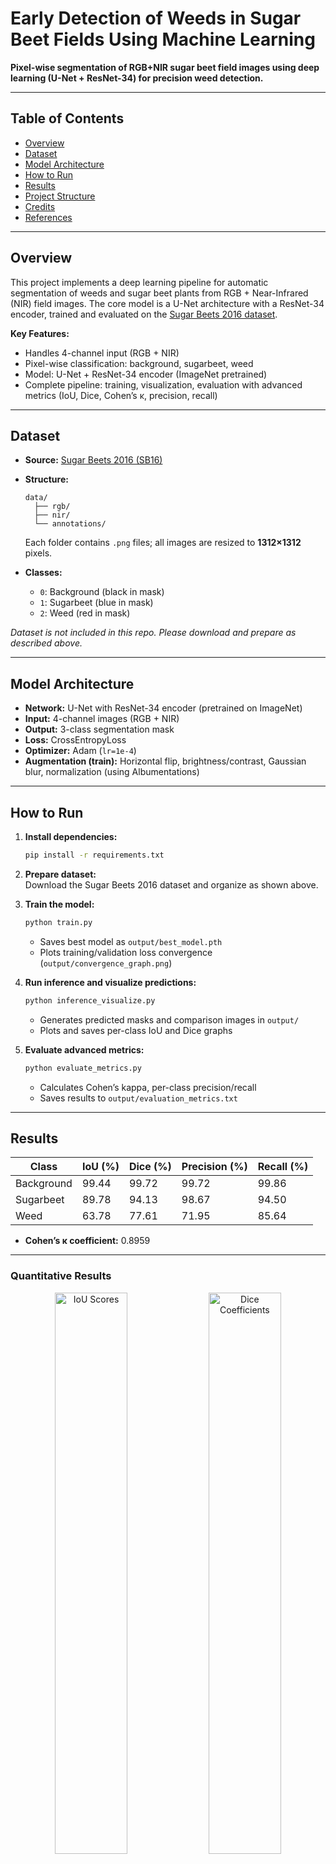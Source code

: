 # Early Detection of Weeds in Sugar Beet Fields Using Machine Learning

**Pixel-wise segmentation of RGB+NIR sugar beet field images using deep learning (U-Net + ResNet-34) for precision weed detection.**

---

## Table of Contents

- [Overview](#overview)
- [Dataset](#dataset)
- [Model Architecture](#model-architecture)
- [How to Run](#how-to-run)
- [Results](#results)
- [Project Structure](#project-structure)
- [Credits](#credits)
- [References](#references)

---

## Overview

This project implements a deep learning pipeline for automatic segmentation of weeds and sugar beet plants from RGB + Near-Infrared (NIR) field images. The core model is a U-Net architecture with a ResNet-34 encoder, trained and evaluated on the [Sugar Beets 2016 dataset](https://www.ipb.uni-bonn.de/data/sugarbeets2016/).

**Key Features:**
- Handles 4-channel input (RGB + NIR)
- Pixel-wise classification: background, sugarbeet, weed
- Model: U-Net + ResNet-34 encoder (ImageNet pretrained)
- Complete pipeline: training, visualization, evaluation with advanced metrics (IoU, Dice, Cohen’s κ, precision, recall)

---

## Dataset

- **Source:** [Sugar Beets 2016 (SB16)](https://www.ipb.uni-bonn.de/data/sugarbeets2016/)
- **Structure:**
    ```
    data/
      ├── rgb/
      ├── nir/
      └── annotations/
    ```
    Each folder contains `.png` files; all images are resized to **1312×1312** pixels.

- **Classes:**  
    - `0`: Background (black in mask)  
    - `1`: Sugarbeet (blue in mask)  
    - `2`: Weed (red in mask)  

*Dataset is not included in this repo. Please download and prepare as described above.*

---

## Model Architecture

- **Network:** U-Net with ResNet-34 encoder (pretrained on ImageNet)
- **Input:** 4-channel images (RGB + NIR)
- **Output:** 3-class segmentation mask
- **Loss:** CrossEntropyLoss
- **Optimizer:** Adam (`lr=1e-4`)
- **Augmentation (train):** Horizontal flip, brightness/contrast, Gaussian blur, normalization (using Albumentations)

---

## How to Run

1. **Install dependencies:**
    ```bash
    pip install -r requirements.txt
    ```

2. **Prepare dataset:**  
   Download the Sugar Beets 2016 dataset and organize as shown above.

3. **Train the model:**
    ```bash
    python train.py
    ```
    - Saves best model as `output/best_model.pth`
    - Plots training/validation loss convergence (`output/convergence_graph.png`)

4. **Run inference and visualize predictions:**
    ```bash
    python inference_visualize.py
    ```
    - Generates predicted masks and comparison images in `output/`
    - Plots and saves per-class IoU and Dice graphs

5. **Evaluate advanced metrics:**
    ```bash
    python evaluate_metrics.py
    ```
    - Calculates Cohen’s kappa, per-class precision/recall
    - Saves results to `output/evaluation_metrics.txt`

---
## Results

| Class       | IoU (%) | Dice (%) | Precision (%) | Recall (%) |
|-------------|---------|----------|---------------|------------|
| Background  | 99.44   | 99.72    | 99.72         | 99.86      |
| Sugarbeet   | 89.78   | 94.13    | 98.67         | 94.50      |
| Weed        | 63.78   | 77.61    | 71.95         | 85.64      |

- **Cohen’s κ coefficient:** 0.8959

---
### Quantitative Results

<p align="center">
  <img src="./Results/iou_scores.png" alt="IoU Scores" width="48%"/>
  <img src="./Results/dice_coefficients.png" alt="Dice Coefficients" width="48%"/>
</p>
<p align="center">
  <img src="./Results/ave_IoU.png" alt="IoU Scores" width="48%"/>
  <img src="./Results/ave_Dice.png" alt="Dice Coefficients" width="48%"/>
</p>

---

### Qualitative Results

**Sample Predictions (Input | Ground Truth | Predicted):**

**Example 1**  
![P1](./Results/prediction_1.png)

**Example 2**  
![P2](./Results/prediction_2.png)

**Example 3**  
![P3](./Results/prediction_3.png)

<!-- Add more if you like, just copy-paste another block! -->

---


### Study Comparison

#### **Performance Across Studies**

| Study                       | Architecture         | Dataset            | IoU/Accuracy (%) | Key Features/Limitations                          |
|-----------------------------|----------------------|--------------------|------------------|---------------------------------------------------|
| **This Study**              | ResNet-34 + U-Net    | SB16 (RGB + NIR)   | IoU: **93.5**    | Efficient 4-channel pixel-wise segmentation        |
| Zou et al. (2021) [9]       | Modified U-Net       | Field Dataset      | IoU: 92.91       | Robust data augmentation, simplified U-Net         |
| You et al. (2020) [11]      | ResNet-50 + HDC      | Stuttgart, Bonn    | IoU: 89.01       | Attention, multi-scale features                    |
| Bosilj et al. (2019) [3]    | SegNet (Transfer L.) | Carrot, Onion      | IoU: 85          | Transfer learning, 80% less training time          |

#### **Architectural Comparison**

| Study                   | Encoder Backbone      | Key Enhancements                      | Computational Efficiency      |
|-------------------------|----------------------|---------------------------------------|------------------------------|
| **This Study**          | ResNet-34            | Pretrained, skip connections          | Moderate (4-channel input)   |
| Zou et al. (2021) [9]   | Simplified U-Net     | Augmentation, two-stage training      | High                         |
| You et al. (2020) [11]  | ResNet-50            | Attention, HDC, SPRB                  | Low (more components)        |
| Bosilj et al. (2019) [3]| SegNet               | Transfer learning                     | High                         |

---

### Additional Outputs

- `beet_weed_predict.err` / `beet_weed_train.out` — logs from training/inference

---

**These results demonstrate that the ResNet-34 + U-Net model provides state-of-the-art performance for weed detection in precision agriculture, especially in terms of overall segmentation accuracy and real-time applicability.**
